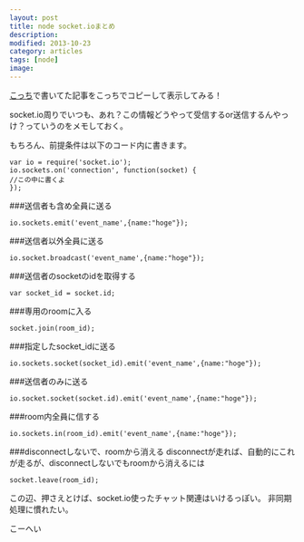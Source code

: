 ```yaml
---
layout: post
title: node socket.ioまとめ
description: 
modified: 2013-10-23
category: articles
tags: [node]
image:
---
```


[こっち](http://tech.camph.net)で書いてた記事をこっちでコピーして表示してみる！


socket.io周りでいつも、あれ？この情報どうやって受信するor送信するんやっけ？っていうのをメモしておく。

もちろん、前提条件は以下のコード内に書きます。

```
var io = require('socket.io');
io.sockets.on('connection', function(socket) {
//この中に書くよ
});
```


###送信者も含め全員に送る

```
io.sockets.emit('event_name',{name:"hoge"});
```

###送信者以外全員に送る

```
io.socket.broadcast('event_name',{name:"hoge"});
```

###送信者のsocketのidを取得する

```
var socket_id = socket.id;
```

###専用のroomに入る

```
socket.join(room_id);
```

###指定したsocket_idに送る

```
io.sockets.socket(socket_id).emit('event_name',{name:"hoge"});
```

###送信者のみに送る

```
io.socket.socket(socket.id).emit('event_name',{name:"hoge"});
```


###room内全員に信する

```
io.sockets.in(room_id).emit('event_name',{name:"hoge"});
```


###disconnectしないで、roomから消える
disconnectが走れば、自動的にこれが走るが、disconnectしないでもroomから消えるには

```
socket.leave(room_id);
```


この辺、押さえとけば、socket.io使ったチャット関連はいけるっぽい。
非同期処理に慣れたい。


こーへい


